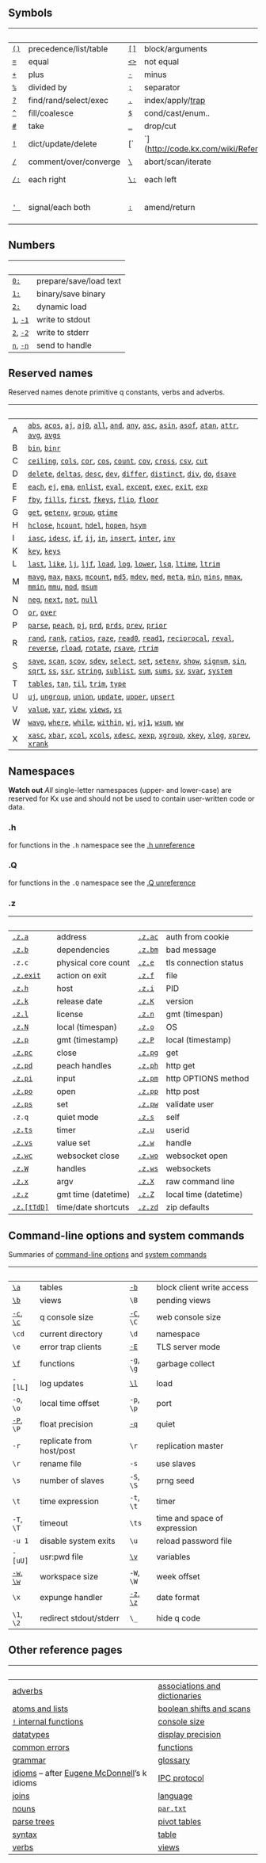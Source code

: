 ## Symbols


|&nbsp;|&nbsp;|&nbsp;|&nbsp;|&nbsp;|&nbsp;|
|---|---|---|---|---|---|
|[`()`](http://code.kx.com/wiki/Reference/Parentheses)|precedence/list/table |[`[]`](http://code.kx.com/wiki/Reference/Brackets)|block/arguments |[`{}`](http://code.kx.com/wiki/Reference/CurlyBraces)|function |
|[`=`](http://code.kx.com/wiki/Reference/EqualsSymbol)|equal |[`<>`](http://code.kx.com/wiki/Reference/LeftRightAngleBracket)|not equal |[`>`](http://code.kx.com/wiki/Reference/Comparatives)|less/greater.. |
|[`+`](http://code.kx.com/wiki/Reference/PlusSymbol)|plus |[`-`](http://code.kx.com/wiki/Reference/MinusSymbol)|minus |[`*`](http://code.kx.com/wiki/Reference/Asterisk)|times |
|[`%`](http://code.kx.com/wiki/Reference/PercentSymbol)|divided by |[`;`](http://code.kx.com/wiki/Reference/Semicolon)|separator |[`` ` ``](http://code.kx.com/wiki/Reference/Backtick)|symbol |
|[`?`](http://code.kx.com/wiki/Reference/QuestionSymbol)|find/rand/select/exec |[`.`](http://code.kx.com/wiki/Reference/DotSymbol)|index/apply/[trap](http://code.kx.com/wiki/Reference/trap) |[`@`](http://code.kx.com/wiki/Reference/AtSymbol)|index/apply/[trap](http://code.kx.com/wiki/Reference/trap) |
|[`^`](http://code.kx.com/wiki/Reference/Caret)|fill/coalesce |[`$`](http://code.kx.com/wiki/Reference/DollarSign)|cond/cast/enum.. |[`~`](http://code.kx.com/wiki/Reference/Tilde)|match |
|[`#`](http://code.kx.com/wiki/Reference/NumberSign)|take |[`_`](http://code.kx.com/wiki/Reference/Underscore)|drop/cut |[`,`](http://code.kx.com/wiki/Reference/Comma)|join |
|[`!`](http://code.kx.com/wiki/Reference/BangSymbol)|dict/update/delete |[`|`](http://code.kx.com/wiki/Reference/Bar)|max |[`&`](http://code.kx.com/wiki/Reference/Ampersand)|min |
|[`/`](http://code.kx.com/wiki/Reference/Slash)|comment/over/converge |[`\`](http://code.kx.com/wiki/Reference/BackSlash)|abort/scan/iterate |[`\\`](http://code.kx.com/wiki/Reference/BackSlashBackSlash)|quit |
|[`/:`](http://code.kx.com/wiki/Reference/SlashColon)|each right |[`\:`](http://code.kx.com/wiki/Reference/BackSlashColon)|each left |[`':`](http://code.kx.com/wiki/Reference/ApostropheColon)|each prior/peach |
|[`' `](http://code.kx.com/wiki/Reference/Apostrophe)|signal/each both |[`:`](http://code.kx.com/wiki/Reference/Colon)|amend/return |[`::`](http://code.kx.com/wiki/Reference/ColonColon)|generic null/global amend |


## Numbers

|&nbsp;|&nbsp;|
|---|---|
|[`0:`](http://code.kx.com/wiki/Reference/ZeroColon)|prepare/save/load text |
|[`1:`](http://code.kx.com/wiki/Reference/OneColon)|binary/save binary |
|[`2:`](http://code.kx.com/wiki/Reference/TwoColon)|dynamic load |
|[`1`](http://code.kx.com/wiki/Reference/One), [`-1`](http://code.kx.com/wiki/Reference/One)|write to stdout |
|[`2`](http://code.kx.com/wiki/Reference/Two), [`-2`](http://code.kx.com/wiki/Reference/Two)|write to stderr |
|[`n`](http://code.kx.com/wiki/Reference/Number), [`-n`](http://code.kx.com/wiki/Reference/Number)|send to handle |


## Reserved names

Reserved names denote primitive q constants, verbs and adverbs.

|&nbsp;|&nbsp;|
|---|---|
|A |[`abs`](http://code.kx.com/wiki/Reference/abs "absolute value"), [`acos`](http://code.kx.com/wiki/Reference/acos "arc cosine"), [`aj`](http://code.kx.com/wiki/Reference/aj "as-of join"), [`aj0`](http://code.kx.com/wiki/Reference/aj "as-of join"), [`all`](http://code.kx.com/wiki/Reference/all "all nonzero"), [`and`](http://code.kx.com/wiki/Reference/and "minimum"), [`any`](http://code.kx.com/wiki/Reference/any "any element is non-zero"), [`asc`](http://code.kx.com/wiki/Reference/asc "ascending sort"), [`asin`](http://code.kx.com/wiki/Reference/asin "arc sine"), [`asof`](http://code.kx.com/wiki/Reference/asof "as-of verb"), [`atan`](http://code.kx.com/wiki/Reference/atan "arc tangent"), [`attr`](http://code.kx.com/wiki/Reference/attr "attributes"), [`avg`](http://code.kx.com/wiki/Reference/avg "arithmetic mean"), [`avgs`](http://code.kx.com/wiki/Reference/avgs "running averages") |
|B |[`bin`](http://code.kx.com/wiki/Reference/bin "binary search"), [`binr`](http://code.kx.com/wiki/Reference/bin "binary search right") |
|C |[`ceiling`](http://code.kx.com/wiki/Reference/ceiling "lowest integer above"), [`cols`](http://code.kx.com/wiki/Reference/cols "column names of a table"), [`cor`](http://code.kx.com/wiki/Reference/cor "correlation"), [`cos`](http://code.kx.com/wiki/Reference/cos "cosine"), [`count`](http://code.kx.com/wiki/Reference/count "number of elements"), [`cov`](http://code.kx.com/wiki/Reference/cov "function: statistical covariance"), [`cross`](http://code.kx.com/wiki/Reference/cross "cross product"), [`csv`](http://code.kx.com/wiki/Reference/csv "comma delimiter"), [`cut`](http://code.kx.com/wiki/Reference/cut "cut array into pieces") |
|D |[`delete`](http://code.kx.com/wiki/Reference/delete "delete rows or columns from a table"), [`deltas`](http://code.kx.com/wiki/Reference/deltas "differences between consecutive pairs"), [`desc`](http://code.kx.com/wiki/Reference/desc "descending sort"), [`dev`](http://code.kx.com/wiki/Reference/dev "standard deviation"), [`differ`](http://code.kx.com/wiki/Reference/differ "flag differences in consecutive pairs"), [`distinct`](http://code.kx.com/wiki/Reference/distinct "unique elements"), [`div`](http://code.kx.com/wiki/Reference/div "integer division"), [`do`](http://code.kx.com/wiki/Reference/do "control word"), [`dsave`](http://code.kx.com/wiki/Reference/dsave "save global tables to disk") |
|E |[`each`](http://code.kx.com/wiki/Reference/each "apply to each element"), [`ej`](http://code.kx.com/wiki/Reference/ej "equijoin"), [`ema`](http://code.kx.com/wiki/Reference/ema "exponentially-weighted moving average"), [`enlist`](http://code.kx.com/wiki/Reference/enlist "arguments as a list"), [`eval`](http://code.kx.com/wiki/Reference/eval "evaluate a parse tree"), [`except`](http://code.kx.com/wiki/Reference/except "left argument without elements in rigt argument"), [`exec`](http://code.kx.com/wiki/Reference/exec), [`exit`](http://code.kx.com/wiki/Reference/exit "terminate q"), [`exp`](http://code.kx.com/wiki/Reference/exp "power of e") |
|F |[`fby`](http://code.kx.com/wiki/Reference/fby "filter-by"), [`fills`](http://code.kx.com/wiki/Reference/fills "forward-fill nulls"), [`first`](http://code.kx.com/wiki/Reference/first "first element"), [`fkeys`](http://code.kx.com/wiki/Reference/fkeys "foreign-key columns mapped to their tables"), [`flip`](http://code.kx.com/wiki/Reference/flip "transpose"), [`floor`](http://code.kx.com/wiki/Reference/floor "greatest integer less than argument") |
|G |[`get`](http://code.kx.com/wiki/Reference/get "get a q data file"), [`getenv`](http://code.kx.com/wiki/Reference/getenv "value of an environment variable"), [`group`](http://code.kx.com/wiki/Reference/group "dictionary of distinct elements"), [`gtime`](http://code.kx.com/wiki/Reference/gtime "UTC timestamp") |
|H |[`hclose`](http://code.kx.com/wiki/Reference/hclose "close a file or process"), [`hcount`](http://code.kx.com/wiki/Reference/hcount "size of a file"), [`hdel`](http://code.kx.com/wiki/Reference/hdel "delete a file"), [`hopen`](http://code.kx.com/wiki/Reference/hopen "open a file"), [`hsym`](http://code.kx.com/wiki/Reference/hsym "convert symbol to filename or IP address") |
|I |[`iasc`](http://code.kx.com/wiki/Reference/iasc "indices of ascending sort"), [`idesc`](http://code.kx.com/wiki/Reference/idesc "indices of descending sort"), [`if`](http://code.kx.com/wiki/Reference/if "control word: conditional"), [`ij`](http://code.kx.com/wiki/Reference/ij "verb: inner join"), [`in`](http://code.kx.com/wiki/Reference/in "verb: membership"), [`insert`](http://code.kx.com/wiki/Reference/insert "verb: append records to a table"), [`inter`](http://codinnere.kx.com/wiki/Reference/inter "verb: elements cmmon to both arguments"), [`inv`](http://code.kx.com/wiki/Reference/inv "function: matrix inverse") |
|K |[`key`](http://code.kx.com/wiki/Reference/key "function: keys of a dictionary etc."), [`keys`](http://code.kx.com/wiki/Reference/keys "function: names of a table's columns") |
|L |[`last`](http://code.kx.com/wiki/Reference/last "function: last element"), [`like`](http://code.kx.com/wiki/Reference/like "verb: pattern matching"), [`lj`](http://code.kx.com/wiki/Reference/lj "verb: left join"), [`ljf`](http://code.kx.com/wiki/Reference/lj "verb: left join"), [`load`](http://code.kx.com/wiki/Reference/load "function: load binary data"), [`log`](http://code.kx.com/wiki/Reference/log "function: natural logarithm"), [`lower`](http://code.kx.com/wiki/Reference/lower "function: lower case"), [`lsq`](http://code.kx.com/wiki/Reference/lsq "verb: least squares -- matrix divide"), [`ltime`](http://code.kx.com/wiki/Reference/ltime "function: local timestamp"), [`ltrim`](http://code.kx.com/wiki/Reference/ltrim "function remove leading spaces") |
|M |[`mavg`](http://code.kx.com/wiki/Reference/mavg "verb: moving average"), [`max`](http://code.kx.com/wiki/Reference/max "function: maximum"), [`maxs`](http://code.kx.com/wiki/Reference/maxs "function: maxima of preceding elements"), [`mcount`](http://code.kx.com/wiki/Reference/mcount "verb: moving count"), [`md5`](http://code.kx.com/wiki/Reference/md5 "function: MD5 hash"), [`mdev`](http://code.kx.com/wiki/Reference/mdev "verb: moving deviation"), [`med`](http://code.kx.com/wiki/Reference/med "function: median"), [`meta`](http://code.kx.com/wiki/Reference/meta "function: metadata of a table"), [`min`](http://code.kx.com/wiki/Reference/min "function: minimum"), [`mins`](http://code.kx.com/wiki/Reference/mins "minim of preceding elements"), [`mmax`](http://code.kx.com/wiki/Reference/mmax "verb: moving maxima"), [`mmin`](http://code.kx.com/wiki/Reference/mmin "verb: moving minima"), [`mmu`](http://code.kx.com/wiki/Reference/mmu "verb: matrix multiplication"), [`mod`](http://code.kx.com/wiki/Reference/mod "verb: remainder"), [`msum`](http://code.kx.com/wiki/Reference/msum "verb: moving sum") |
|N |[`neg`](http://code.kx.com/wiki/Reference/neg "function: negate"), [`next`](http://code.kx.com/wiki/Reference/next "function: next elements"), [`not`](http://code.kx.com/wiki/Reference/not "function: logical not"), [`null`](http://code.kx.com/wiki/Reference/null "function: is argument a null") |
|O |[`or`](http://code.kx.com/wiki/Reference/or "verb: maximum of arguments"), [`over`](http://code.kx.com/wiki/Reference/over "adverb: reduce an array with a function") |
|P |[`parse`](http://code.kx.com/wiki/Reference/parse "function: parse a string"), [`peach`](http://code.kx.com/wiki/Reference/peach "adverb: parallel each"), [`pj`](http://code.kx.com/wiki/Reference/pj "verb: plus join"), [`prd`](http://code.kx.com/wiki/Reference/prd "function: product"), [`prds`](http://code.kx.com/wiki/Reference/prds "function: cumulative products"), [`prev`](http://code.kx.com/wiki/Reference/prev "function: previous elements"), [`prior`](http://code.kx.com/wiki/Reference/prior "adverb: apply function between each element and its predecessor") |
|R |[`rand`](http://code.kx.com/wiki/Reference/rand "¬function: random number"), [`rank`](http://code.kx.com/wiki/Reference/rank "function: grade up"), [`ratios`](http://code.kx.com/wiki/Reference/ratios "function: ratos of consecutive pairs"), [`raze`](http://code.kx.com/wiki/Reference/raze "function: join elements"), [`read0`](http://code.kx.com/wiki/Reference/read0 "function: read file as lines"), [`read1`](http://code.kx.com/wiki/Reference/read1 "function: read file as bytes"), [`reciprocal`](http://code.kx.com/wiki/Reference/reciprocal "function: reciprocal of a number"), [`reval`](http://code.kx.com/wiki/Reference/reval "function: variatiant of eval"), [`reverse`](http://code.kx.com/wiki/Reference/reverse "function: reverse the order of elements"), [`rload`](http://code.kx.com/wiki/Reference/rload "function: load a splayed table"), [`rotate`](http://code.kx.com/wiki/Reference/rotate "verb: rotate elements"), [`rsave`](http://code.kx.com/wiki/Reference/rsave), [`rtrim`](http://code.kx.com/wiki/Reference/rtrim "function: remove trailing spaces") |
|S |[`save`](http://code.kx.com/wiki/Reference/save "function: save global data to file"), [`scan`](http://code.kx.com/wiki/Reference/scan "adverb: apply functions to successive elements"), [`scov`](http://code.kx.com/wiki/Reference/scov "verb: staistical covariance"), [`sdev`](http://code.kx.com/wiki/Reference/sdev "function: statistical standard deviation"), [`select`](http://code.kx.com/wiki/Reference/select "select columns from a table"), [`set`](http://code.kx.com/wiki/Reference/set "verb: asign a value to a name"), [`setenv`](http://code.kx.com/wiki/Reference/setenv "verb: set an environment variable"), [`show`](http://code.kx.com/wiki/Reference/show "function: format to the console"), [`signum`](http://code.kx.com/wiki/Reference/signum "function: sign of its argument/s"), [`sin`](http://code.kx.com/wiki/Reference/sin "function: sine"), [`sqrt`](http://code.kx.com/wiki/Reference/sqrt "function: square root"), [`ss`](http://code.kx.com/wiki/Reference/ss "fuction: string search"), [`ssr`](http://code.kx.com/wiki/Reference/ssr "function: string search and replace"), [`string`](http://code.kx.com/wiki/Reference/string "function: cast to string"), [`sublist`](http://code.kx.com/wiki/Reference/sublist "verb: sublist of a list"), [`sum`](http://code.kx.com/wiki/Reference/sum "function: sum of a list"), [`sums`](http://code.kx.com/wiki/Reference/sums "function: cumulative sums of a list"), [`sv`](http://code.kx.com/wiki/Reference/sv "verb: atom from a list"), [`svar`](http://code.kx.com/wiki/Reference/svar "function: statistical variance"), [`system`](http://code.kx.com/wiki/Reference/system "function: execute system command") |
|T |[`tables`](http://code.kx.com/wiki/Reference/tables "function: sorted list of tables"), [`tan`](http://code.kx.com/wiki/Reference/tan "function: tangent"), [`til`](http://code.kx.com/wiki/Reference/til "function: integers up to x"), [`trim`](http://code.kx.com/wiki/Reference/trim "function: remove leading and trailing spaces"), [`type`](http://code.kx.com/wiki/Reference/type "function: data type") |
|U |[`uj`](http://code.kx.com/wiki/Reference/uj "verb: union join"), [`ungroup`](http://code.kx.com/wiki/Reference/ungroup "function: flattened table"), [`union`](http://code.kx.com/wiki/Reference/union "verb: distinct elements of combination of two lists"), [`update`](http://code.kx.com/wiki/Reference/update "insert or replace table records"), [`upper`](http://code.kx.com/wiki/Reference/upper "function: upper-case"), [`upsert`](http://code.kx.com/wiki/Reference/upsert "add table records") |
|V |[`value`](http://code.kx.com/wiki/Reference/value "function: value of a variable or dictionary key; value of an executed sting"), [`var`](http://code.kx.com/wiki/Reference/var "function: statistical variance"), [`view`](http://code.kx.com/wiki/Reference/view "function: definition of a dependency"), [`views`](http://code.kx.com/wiki/Reference/views "function: list of defined views"), [`vs`](http://code.kx.com/wiki/Reference/vs "verb: list from an atom") |
|W |[`wavg`](http://code.kx.com/wiki/Reference/wavg "verb: weighted average"), [`where`](http://code.kx.com/wiki/Reference/where "function: replicated elements"), [`while`](http://code.kx.com/wiki/Reference/while "control word"), [`within`](http://code.kx.com/wiki/Reference/within "verb: flag elements within range"), [`wj`](http://code.kx.com/wiki/Reference/wj  "function: window join"), [`wj1`](http://code.kx.com/wiki/Reference/wj "function: window join"), [`wsum`](http://code.kx.com/wiki/Reference/wsum "verb: weighted sum"), [`ww`](http://code.kx.com/wiki/Reference/wj "function: substrate of wj and wj1") |
|X |[`xasc`](http://code.kx.com/wiki/Reference/xasc "verb: table sorted ascending by columns"), [`xbar`](http://code.kx.com/wiki/Reference/xbar "verb: interval bar"), [`xcol`](http://code.kx.com/wiki/Reference/xcol "verb: rename table columns"), [`xcols`](http://code.kx.com/wiki/Reference/xcols "verb: re-order table columns"), [`xdesc`](http://code.kx.com/wiki/Reference/xdesc "verb: table sorted decending by columns"), [`xexp`](http://code.kx.com/wiki/Reference/xexp "verb: raised to a power"), [`xgroup`](http://code.kx.com/wiki/Reference/xgroup "verb: table grouped by keys"), [`xkey`](http://code.kx.com/wiki/Reference/xkey "verb: set primary keys of a table"), [`xlog`](http://code.kx.com/wiki/Reference/xlog "base-x logarithm"), [`xprev`](http://code.kx.com/wiki/Reference/xprev "verb: previous elements"), [`xrank`](http://code.kx.com/wiki/Reference/xrank "verb: items assigned to buckets") |


## Namespaces

**Watch out** _All_ single-letter namespaces (upper- and lower-case) are reserved for Kx use and should not be used to contain user-written code or data.


### .h
  
for functions in the `.h` namespace see the [.h unreference](http://code.kx.com/wiki/Doth)


### .Q 
  
for functions in the `.Q` namespace see the [.Q unreference](http://code.kx.com/wiki/DotQ)


### .z

|&nbsp;|&nbsp;|&nbsp;|&nbsp;|
|---|---|---|---|
|[`.z.a`](http://code.kx.com/wiki/Reference/dotzdota)|address|[`.z.ac`](http://code.kx.com/wiki/Reference/dotzdotac)|auth from cookie |
|[`.z.b`](http://code.kx.com/wiki/Reference/dotzdotb)|dependencies|[`.z.bm`](Releases/ChangesIn2.7#IPCMessageValidator "wikilink")|bad message |
|`.z.c`|physical core count|[`.z.e`](http://code.kx.com/wiki/Reference/dotzdote)|tls connection status |
|[`.z.exit`](http://code.kx.com/wiki/Reference/dotzdotexit)|action on exit|[`.z.f`](http://code.kx.com/wiki/Reference/dotzdotf)|file |
|[`.z.h`](http://code.kx.com/wiki/Reference/dotzdoth)|host|[`.z.i`](http://code.kx.com/wiki/Reference/dotzdoti)|PID |
|[`.z.k`](http://code.kx.com/wiki/Reference/dotzdotk)|release date|[`.z.K`](http://code.kx.com/wiki/Reference/dotzdotK)|version |
|[`.z.l`](http://code.kx.com/wiki/Reference/dotzdotl)|license|[`.z.n`](http://code.kx.com/wiki/Reference/dotzdotn)|gmt (timespan) |
|[`.z.N`](http://code.kx.com/wiki/Reference/dotzdotN)|local (timespan)|[`.z.o`](http://code.kx.com/wiki/Reference/dotzdoto)|OS |
|[`.z.p`](http://code.kx.com/wiki/Reference/dotzdotp)|gmt (timestamp)|[`.z.P`](http://code.kx.com/wiki/Reference/dotzdotP)|local (timestamp) |
|[`.z.pc`](http://code.kx.com/wiki/Reference/dotzdotpc)|close|[`.z.pg`](http://code.kx.com/wiki/Reference/dotzdotpg)|get |
|[`.z.pd`](http://code.kx.com/wiki/Reference/dotzdotpd)|peach handles|[`.z.ph`](http://code.kx.com/wiki/Reference/dotzdotph)|http get |
|[`.z.pi`](http://code.kx.com/wiki/Reference/dotzdotpi)|input|[`.z.pm`](http://code.kx.com/wiki/Reference/dotzdotpm)|http OPTIONS method |
|[`.z.po`](http://code.kx.com/wiki/Reference/dotzdotpo)|open|[`.z.pp`](http://code.kx.com/wiki/Reference/dotzdotpp)|http post |
|[`.z.ps`](http://code.kx.com/wiki/Reference/dotzdotps)|set|[`.z.pw`](http://code.kx.com/wiki/Reference/dotzdotpw)|validate user |
|`.z.q`|quiet mode|[`.z.s`](http://code.kx.com/wiki/Reference/dotzdots)|self |
|[`.z.ts`](http://code.kx.com/wiki/Reference/dotzdotts)|timer|[`.z.u`](http://code.kx.com/wiki/Reference/dotzdotu)|userid |
|[`.z.vs`](http://code.kx.com/wiki/Reference/dotzdotvs)|value set|[`.z.w`](http://code.kx.com/wiki/Reference/dotzdotw)|handle |
|[`.z.wc`](http://code.kx.com/wiki/Reference/dotzdotwc)|websocket close|[`.z.wo`](http://code.kx.com/wiki/Reference/dotzdotwo)|websocket open |
|[`.z.W`](http://code.kx.com/wiki/Reference/dotzdotW)|handles|[`.z.ws`](http://code.kx.com/wiki/Reference/dotzdotws)|websockets |
|[`.z.x`](http://code.kx.com/wiki/Reference/dotzdotx)|argv|[`.z.X`](http://code.kx.com/wiki/Reference/dotzdotX)|raw command line |
|[`.z.z`](http://code.kx.com/wiki/Reference/dotzdotz)|gmt time (datetime)|[`.z.Z`](http://code.kx.com/wiki/Reference/dotzdotZ)|local time (datetime) |
|[`.z.[tTdD]`](http://code.kx.com/wiki/Releases/ChangesIn2.4#a.z.t.z.d)|time/date shortcuts|[`.z.zd`](http://code.kx.com/wiki/Reference/dotzdotzd)|zip defaults |}


## Command-line options and system commands

Summaries of [command-line options](http://code.kx.com/wiki/Reference/Cmdline) and [system commands](http://code.kx.com/wiki/Reference/SystemCommands)

|&nbsp;|&nbsp;|&nbsp;|&nbsp;|
|---|---|---|---|
|[`\a`](http://code.kx.com/wiki/Reference/Sysa)|tables |[`-b`](http://code.kx.com/wiki/Reference/Cmdlineb)|block client write access |
|[`\b`](http://code.kx.com/wiki/Reference/Sysb)|views |`\B`|pending views |
|[`-c`](http://code.kx.com/wiki/Reference/Cmdlinec), [`\c`](http://code.kx.com/wiki/Reference/Syscmdc)|q console size |[`-C`](http://code.kx.com/wiki/Reference/CmdlineC), `\C`|web console size |
|`\cd`|current directory |`\d`|namespace |
|`\e`|error trap clients |[`-E`](http://code.kx.com/wiki/Cookbook/SSL#TLS_Server_Mode)|TLS server mode |
|[`\f`](http://code.kx.com/wiki/Reference/Sysf)|functions | `-g`, `\g`|garbage collect |
| `-[lL]`|log updates |[`\l`](http://code.kx.com/wiki/Reference/SystemCommands#.5Cl_name_-_load_file_or_directory)|load |
| `-o`, `\o`|local time offset | `-p`, `\p`|port |
|[`-P`](http://code.kx.com/wiki/Reference/CmdlineP), `\P`|float precision |[`-q`](http://code.kx.com/wiki/Reference/Cmdlineq)|quiet |
| `-r`|replicate from host/post |`\r`|replication master |
|`\r`|rename file | `-s`|use slaves |
|`\s`|number of slaves | `-S`, `\S`|prng seed |
|`\t`|time expression | `-t`, `\t`|timer |
| `-T`, `\T`|timeout |`\ts`|time and space of expression |
| `-u 1`|disable system exits |`\u`|reload password file |
| `-[uU]`|usr:pwd file |[`\v`](http://code.kx.com/wiki/Reference/Sysv)|variables |
|[`-w`, `\w`](http://code.kx.com/wiki/Reference/SystemCommands#.5Cw_.5B0.5D_-_workspace)|workspace size | `-W`, `\W`|week offset |
|`\x`|expunge handler |[`-z`, `\z`](http://code.kx.com/wiki/JB:QforMortals2/commands_and_system_variables#Date_Format_.28-z.29)|date format |
|`\1`, `\2`|redirect stdout/stderr |`\_`|hide q code |


## Other reference pages

|&nbsp;|&nbsp;|
|---|---|
|[adverbs](http://code.kx.com/wiki/Reference/Adverb) | [associations and dictionaries](http://code.kx.com/wiki/Reference/AssocDict) |
|[atoms and lists](http://code.kx.com/wiki/Reference/AtomList) | [boolean shifts and scans](http://code.kx.com/wiki/Reference/BooleanShiftsScans)|
|[`!` internal functions](http://code.kx.com/wiki/Reference/BangSymbolInternalFunction) | [console size](http://code.kx.com/wiki/Reference/ConsoleSize)|
|[datatypes](http://code.kx.com/wiki/Reference/Datatypes) | [display precision](http://code.kx.com/wiki/Reference/DisplayPrecision) |
|[common errors](http://code.kx.com/wiki/Errors) | [functions](http://code.kx.com/wiki/Reference/Function) |
|[grammar](http://code.kx.com/wiki/Reference/Grammar) | [glossary](http://code.kx.com/wiki/Reference/glossary) |
|[idioms](http://code.kx.com/wiki/Reference/Qidioms) &ndash; after [Eugene McDonnell](https://en.wikipedia.org/wiki/Eugene_McDonnell)&rsquo;s k idioms | [IPC protocol](http://code.kx.com/wiki/Reference/ipcprotocol) |
|[joins](http://code.kx.com/wiki/Reference/joins) | [language](http://code.kx.com/wiki/Reference/language) |
|[nouns](http://code.kx.com/wiki/Reference/Nouns) |[`par.txt`](http://code.kx.com/wiki/Reference/pardottxt) |
|[parse trees](http://code.kx.com/wiki/Reference/parse_tree) |[pivot tables](http://code.kx.com/wiki/Reference/Pivot) |
|[syntax](http://code.kx.com/wiki/Reference/Syntax) | [table](http://code.kx.com/wiki/Reference/Table) |
|[verbs](http://code.kx.com/wiki/Reference/Verb) | [views](http://code.kx.com/wiki/Reference/Views) |
